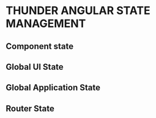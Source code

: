 # THUNDER ANGULAR STATE MANAGEMENT

## Component state

## Global UI State

## Global Application State

## Router State

